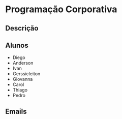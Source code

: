 ﻿# Programação Corporativa

## Descrição

## Alunos
* Diego
* Anderson
* Ivan
* Gerssicleiton
* Giovanna
* Carol
* Thiago
* Pedro

## Emails
